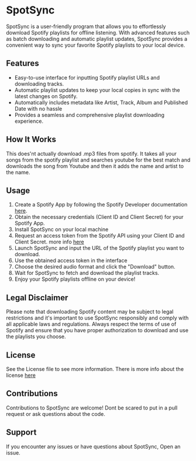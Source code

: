 # SpotSync

SpotSync is a user-friendly program that allows you to effortlessly download Spotify playlists for offline listening. With advanced features such as batch downloading and automatic playlist updates, SpotSync provides a convenient way to sync your favorite Spotify playlists to your local device.

## Features

- Easy-to-use interface for inputting Spotify playlist URLs and downloading tracks.
- Automatic playlist updates to keep your local copies in sync with the latest changes on Spotify.
- Automatically includes metadata like Artist, Track, Album and Published Date with no hassle
- Provides a seamless and comprehensive playlist downloading experience.

## How It Works
This does'nt actually download .mp3 files from spotify. It takes all your songs from the spotify playlist and searches youtube for the best match and downloads the song from Youtube and then it adds the name and artist to the name.

## Usage

1. Create a Spotify App by following the Spotify Developer documentation [here](https://developer.spotify.com/documentation/web-api/tutorials/getting-started#create-an-app).
2. Obtain the necessary credentials (Client ID and Client Secret) for your Spotify App.
3. Install SpotSync on your local machine
4. Request an access token from the Spotify API using your Client ID and Client Secret. more info [here](https://developer.spotify.com/documentation/web-api/tutorials/getting-started#request-an-access-token)
5. Launch SpotSync and input the URL of the Spotify playlist you want to download.
6. Use the obtained access token in the interface
7. Choose the desired audio format and click the "Download" button.
8. Wait for SpotSync to fetch and download the playlist tracks.
9. Enjoy your Spotify playlists offline on your device!

## Legal Disclaimer

Please note that downloading Spotify content may be subject to legal restrictions and it's important to use SpotSync responsibly and comply with all applicable laws and regulations. Always respect the terms of use of Spotify and ensure that you have proper authorization to download and use the playlists you choose.

## License
See the License file to see more information. There is more info about the license [here](https://choosealicense.com/licenses/gpl-3.0/#)

## Contributions

Contributions to SpotSync are welcome! Dont be scared to put in a pull request or ask questions about the code.

## Support

If you encounter any issues or have questions about SpotSync, Open an issue.
